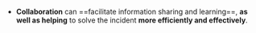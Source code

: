 - **Collaboration** can ==facilitate information sharing and learning==, **as well as helping** to solve the incident **more efficiently and effectively**.